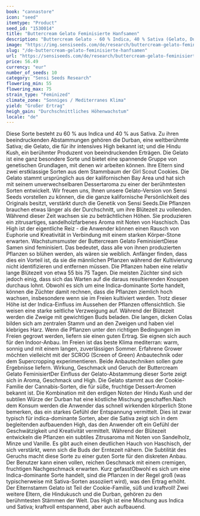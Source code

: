 ```yaml
---
book: "cannastore"
icon: "seed"
itemtype: "Product"
seed_id: "1530014"
title: "Buttercream Gelato Feminisierte Hanfsamen"
description: "Buttercream Gelato - 60 % Indica, 40 % Sativa (Gelato, Durban und Hindukusch-Genetik kombiniert). Entspannendes, aufbauendes High, fruchtiges Aroma."
image: "https://img.sensiseeds.com/de/research/buttercream-gelato-feminisiert-image.png"
slug: "/de-buttercream-gelato-feminisierte-hanfsamen"
url: "https://sensiseeds.com/de/research/buttercream-gelato-feminisiert?a_aid=cannastore"
price: 56.49
currency: "eur"
number_of_seeds: 10
category: "Sensi Seeds Research"
flowering_min: 55
flowering_max: 75
strain_type: "Feminized"
climate_zone: "Sonniges / Mediterranes Klima"
yield: "Großer Ertrag"
heigh_gain: "Durchschnittliches Höhenwachstum"
locale: "de"
---
```

Diese Sorte besteht zu 60 % aus Indica und 40 % aus Sativa. Zu ihren beeindruckenden Abstammungen gehören die Durban, eine weltberühmte Sativa; die Gelato, die für ihr intensives High bekannt ist; und die Hindu Kush, ein berühmter Produzent von beeindruckenden Erträgen. Die Gelato ist eine ganz besondere Sorte und bietet eine spannende Gruppe von genetischen Grundlagen, mit denen wir arbeiten können. Ihre Eltern sind zwei erstklassige Sorten aus dem Stammbaum der Girl Scout Cookies. Die Gelato stammt ursprünglich aus der kalifornischen Bay Area und hat sich mit seinem unverwechselbaren Dessertaroma zu einer der berühmtesten Sorten entwickelt. Wir freuen uns, Ihnen unsere Gelato-Version von Sensi Seeds vorstellen zu können, die die ganze kalifornische Persönlichkeit des Originals besitzt, verstärkt durch die Genetik von Sensi Seeds.Die Pflanzen brauchen etwas länger als der Durchschnitt, um ihre Blütezeit zu vollenden. Während dieser Zeit wachsen sie zu beträchtlichen Höhen. Sie produzieren ein zitrusartiges, sandelholzfarbenes Aroma mit Noten von Haschisch. Das High ist der eigentliche Reiz - die Anwender können einen Rausch von Euphorie und Kreativität in Verbindung mit einem starken Körper-Stone erwarten. Wachstumsmuster der Buttercream Gelato FeminisiertDiese Samen sind feminisiert. Das bedeutet, dass alle von ihnen produzierten Pflanzen so blühen werden, als wären sie weiblich. Anfänger finden, dass dies ein Vorteil ist, da sie die männlichen Pflanzen während der Kultivierung nicht identifizieren und entfernen müssen. Die Pflanzen haben eine relativ lange Blütezeit von etwa 55 bis 75 Tagen. Die meisten Züchter sind sich jedoch einig, dass sich das Warten auf die daraus resultierenden Knospen durchaus lohnt. Obwohl es sich um eine Indica-dominante Sorte handelt, können die Züchter damit rechnen, dass die Pflanzen ziemlich hoch wachsen, insbesondere wenn sie im Freien kultiviert werden. Trotz dieser Höhe ist der Indica-Einfluss im Aussehen der Pflanzen offensichtlich. Sie weisen eine starke seitliche Verzweigung auf. Während der Blütezeit werden die Zweige mit gewichtigen Buds beladen. Die langen, dicken Colas bilden sich am zentralen Stamm und an den Zweigen und haben viel klebriges Harz. Wenn die Pflanzen unter den richtigen Bedingungen im Freien gegrowt werden, liefern sie einen guten Ertrag. Sie eignen sich auch für den Indoor-Anbau. Im Freien ist das beste Klima mediterran: warm, sonnig und mit einem langen, zuverlässigen Sommer. Erfahrene Grower möchten vielleicht mit der SCROG (Screen of Green) Anbautechnik oder dem Supercropping experimentieren. Beide Anbautechniken sollen gute Ergebnisse liefern. Wirkung, Geschmack und Geruch der Buttercream Gelato FeminisiertDer Einfluss der Gelato-Abstammung dieser Sorte zeigt sich in Aroma, Geschmack und High. Die Gelato stammt aus der Cookie-Familie der Cannabis-Sorten, die für süße, fruchtige Dessert-Aromen bekannt ist. Die Kombination mit den erdigen Noten der Hindu Kush und der subtilen Würze der Durban hat eine köstliche Mischung geschaffen.Nach dem Konsum werden die Anwender das schnell wirkenden körperlich Stone bemerken, das ein starkes Gefühl der Entspannung vermittelt. Dies ist zwar typisch für indica-dominante Sorten, aber die Sativa zeigt sich in dem begleitenden aufbauenden High, das den Anwender oft ein Gefühl der Geschwätzigkeit und Kreativität vermittelt. Während der Blütezeit entwickeln die Pflanzen ein subtiles Zitrusaroma mit Noten von Sandelholz, Minze und Vanille. Es gibt auch einen deutlichen Hauch von Haschisch, der sich verstärkt, wenn sich die Buds der Erntezeit nähern. Die Subtilität des Geruchs macht diese Sorte zu einer guten Sorte für den diskreten Anbau. Der Benutzer kann einen vollen, reichen Geschmack mit einem cremigen, fruchtigen Nachgeschmack erwarten. Kurz gefasstObwohl es sich um eine Indica-dominante Sorte handelt, sind die Pflanzen in der Regel groß (was typischerweise mit Sativa-Sorten assoziiert wird), was den Ertrag erhöht. Der Elternstamm Gelato ist Teil der Cookie-Familie, süß und kraftvoll! Zwei weitere Eltern, die Hindukusch und die Durban, gehören zu den berühmtesten Stämmen der Welt. Das High ist eine Mischung aus Indica und Sativa; kraftvoll entspannend, aber auch aufbauend.
